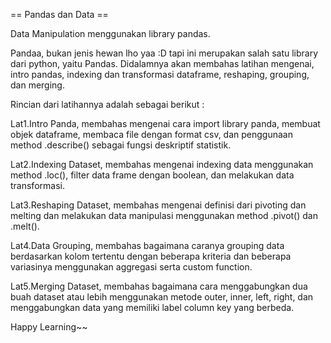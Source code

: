 == Pandas dan Data ==

Data Manipulation menggunakan library pandas.

Pandaa, bukan jenis hewan lho yaa :D tapi ini merupakan salah satu library dari python, yaitu Pandas. Didalamnya akan membahas latihan mengenai, intro pandas, indexing dan transformasi dataframe, reshaping, grouping, dan merging.

Rincian dari latihannya adalah sebagai berikut :

Lat1.Intro Panda, membahas mengenai cara import library panda, membuat objek dataframe, membaca file dengan format csv, dan penggunaan method .describe() sebagai fungsi deskriptif statistik.

Lat2.Indexing Dataset, membahas mengenai indexing data menggunakan method .loc(), filter data frame dengan boolean, dan melakukan data transformasi.

Lat3.Reshaping Dataset, membahas mengenai definisi dari pivoting dan melting dan melakukan data manipulasi menggunakan method .pivot() dan .melt().

Lat4.Data Grouping, membahas bagaimana caranya grouping data berdasarkan kolom tertentu dengan beberapa kriteria dan beberapa variasinya menggunakan aggregasi serta custom function.

Lat5.Merging Dataset, membahas bagaimana cara menggabungkan dua buah dataset atau lebih menggunakan metode outer, inner, left, right, dan menggabungkan data yang memiliki label column key yang berbeda.

Happy Learning~~

